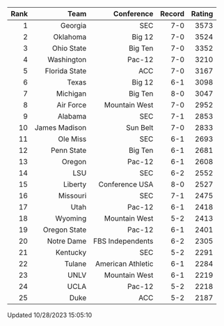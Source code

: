 | Rank  | Team                 | Conference           | Record   | Rating |
| ---:  | ---:                 | ---:                 | ---:     | ---:   |
| 1     | Georgia              | SEC                  | 7-0      | 3573   |
| 2     | Oklahoma             | Big 12               | 7-0      | 3524   |
| 3     | Ohio State           | Big Ten              | 7-0      | 3352   |
| 4     | Washington           | Pac-12               | 7-0      | 3210   |
| 5     | Florida State        | ACC                  | 7-0      | 3167   |
| 6     | Texas                | Big 12               | 6-1      | 3098   |
| 7     | Michigan             | Big Ten              | 8-0      | 3047   |
| 8     | Air Force            | Mountain West        | 7-0      | 2952   |
| 9     | Alabama              | SEC                  | 7-1      | 2853   |
| 10    | James Madison        | Sun Belt             | 7-0      | 2833   |
| 11    | Ole Miss             | SEC                  | 6-1      | 2693   |
| 12    | Penn State           | Big Ten              | 6-1      | 2681   |
| 13    | Oregon               | Pac-12               | 6-1      | 2608   |
| 14    | LSU                  | SEC                  | 6-2      | 2552   |
| 15    | Liberty              | Conference USA       | 8-0      | 2527   |
| 16    | Missouri             | SEC                  | 7-1      | 2475   |
| 17    | Utah                 | Pac-12               | 6-1      | 2418   |
| 18    | Wyoming              | Mountain West        | 5-2      | 2413   |
| 19    | Oregon State         | Pac-12               | 6-1      | 2401   |
| 20    | Notre Dame           | FBS Independents     | 6-2      | 2305   |
| 21    | Kentucky             | SEC                  | 5-2      | 2291   |
| 22    | Tulane               | American Athletic    | 6-1      | 2284   |
| 23    | UNLV                 | Mountain West        | 6-1      | 2219   |
| 24    | UCLA                 | Pac-12               | 5-2      | 2218   |
| 25    | Duke                 | ACC                  | 5-2      | 2187   |

Updated 10/28/2023 15:05:10
